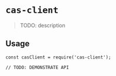# `cas-client`

> TODO: description

## Usage

```
const casClient = require('cas-client');

// TODO: DEMONSTRATE API
```

